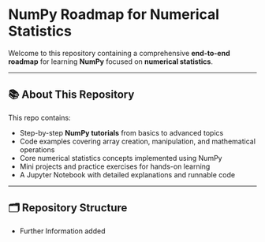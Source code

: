 # NumPy Roadmap for Numerical Statistics

Welcome to this repository containing a comprehensive **end-to-end roadmap** for learning **NumPy** focused on **numerical statistics**.

---

## 📚 About This Repository

This repo contains:

- Step-by-step **NumPy tutorials** from basics to advanced topics
- Code examples covering array creation, manipulation, and mathematical operations
- Core numerical statistics concepts implemented using NumPy
- Mini projects and practice exercises for hands-on learning
- A Jupyter Notebook with detailed explanations and runnable code

---

## 🗂️ Repository Structure
- Further Information added 
